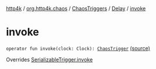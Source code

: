 [http4k](../../../index.md) / [org.http4k.chaos](../../index.md) / [ChaosTriggers](../index.md) / [Delay](index.md) / [invoke](./invoke.md)

# invoke

`operator fun invoke(clock: Clock): `[`ChaosTrigger`](../../-chaos-trigger.md) [(source)](https://github.com/http4k/http4k/blob/master/http4k-testing-chaos/src/main/kotlin/org/http4k/chaos/ChaosTriggers.kt#L67)

Overrides [SerializableTrigger.invoke](../../-serializable-trigger/invoke.md)

